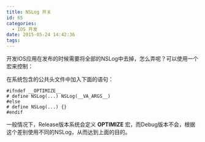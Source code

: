 ```yaml
---
title: NSLog 开关
id: 65
categories:
  - IOS 开发
date: 2015-05-24 14:42:36
tags:
---
```


开发IOS应用在发布的时候需要将全部的NSLog中去掉，怎么弄呢？可以使用一个宏来控制：

在系统包含的公共头文件中加入下面的语句：

```
#ifndef __OPTIMIZE__
# define NSLog(...) NSLog(__VA_ARGS__)
#else
# define NSLog(...) {}
#endif
```

一般情况下，Release版本系统会定义 __OPTIMIZE__ 宏，而Debug版本不会，根据这个差别使用不同的NSLog，从而达到上面的目的。